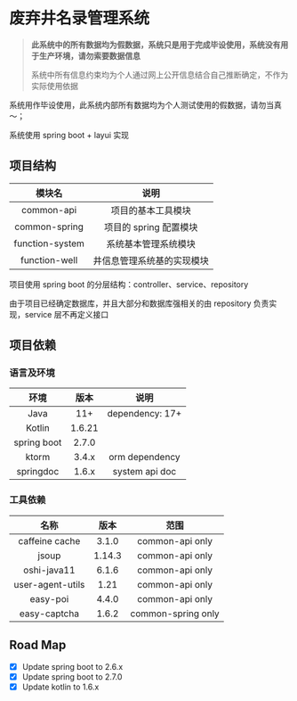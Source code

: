 # 废弃井名录管理系统

> **此系统中的所有数据均为假数据，系统只是用于完成毕设使用，系统没有用于生产环境，请勿索要数据信息**
> 
> 系统中所有信息约束均为个人通过网上公开信息结合自己推断确定，不作为实际使用依据

系统用作毕设使用，此系统内部所有数据均为个人测试使用的假数据，请勿当真～； 

系统使用 spring boot + layui 实现

## 项目结构

|       模块名       |       说明        |
|:---------------:|:---------------:|
|   common-api    |    项目的基本工具模块    |
|  common-spring  | 项目的 spring 配置模块 |
| function-system |   系统基本管理系统模块    |
|  function-well  |  井信息管理系统基的实现模块  |

项目使用 spring boot 的分层结构：controller、service、repository

由于项目已经确定数据库，并且大部分和数据库强相关的由 repository 负责实现，service 层不再定义接口

## 项目依赖

### 语言及环境

|        环境        |   版本   |       说明        |
|:----------------:|:------:|:---------------:|
|       Java       |  11+   | dependency: 17+ |
|      Kotlin      | 1.6.21 |                 |
|   spring boot    | 2.7.0  |                 |
|      ktorm       | 3.4.x  | orm dependency  |
|    springdoc     | 1.6.x  | system api doc  |

### 工具依赖

|        名称        |   版本   |         范围         |
|:----------------:|:------:|:------------------:|
|  caffeine cache  | 3.1.0  |  common-api only   |
|      jsoup       | 1.14.3 |  common-api only   |
|   oshi-java11    | 6.1.6  |  common-api only   |
| user-agent-utils |  1.21  |  common-api only   |
|     easy-poi     | 4.4.0  |  common-api only   |
|   easy-captcha   | 1.6.2  | common-spring only |

## Road Map

- [x] Update spring boot to 2.6.x
- [x] Update spring boot to 2.7.0
- [x] Update kotlin to 1.6.x
